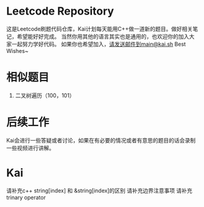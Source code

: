 # Leetcode Repository
这是Leetcode刷题代码仓库，Kai计划每天能用C++做一道新的题目。做好相关笔记，希望能好好完成。
当然你用其他的语言其实也是通用的，也欢迎你的加入大家一起努力学好代码。
如果你也希望加入，请发送邮件到main@kai.sh
Best Wishes~

# 相似题目
1. 二叉树遍历（100，101）

# 后续工作
Kai会进行一些答疑或者讨论，如果在有必要的情况或者有意思的题目的话会录制一些视频进行讲解。

# Kai
请补充c++ string[index] 和 &string[index]的区别
请补充边界注意事项
请补充trinary operator
